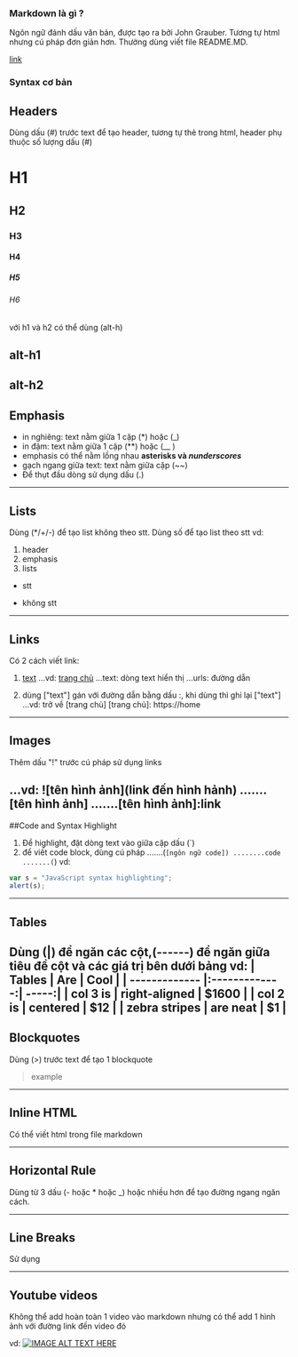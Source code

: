 ### Markdown là gì ?

Ngôn ngữ đánh dấu văn bản, được tạo ra bởi John Grauber. Tương tự html nhưng cú pháp đơn giản hơn. Thường dùng viết file README.MD.

[link](https://github.com/adam-p/markdown-here/wiki/Markdown-Cheatsheet#h4)

### Syntax cơ bản

## Headers

Dùng dấu (#) trước text để tạo header, tương tự thẻ <h> trong html, header phụ thuộc số lượng dấu (#)

# H1
## H2
### H3
#### H4
##### H5
###### H6

với h1 và h2 có thể dùng (alt-h)

alt-h1
----------

alt-h2
------------

## Emphasis

- in nghiêng: text nằm giữa 1 cặp (*) hoặc (_) 
- in đậm: text nằm giữa 1 cặp (**) hoặc (__ )
- emphasis có thể nằm lồng nhau **asterisks và _nunderscores_**
- gạch ngang giữa text: text nằm giữa cặp (~~)
- Để thụt đầu dòng sử dụng dấu (.) 
----------------
## Lists
Dùng (*/+/-) để tạo list không theo stt.
Dùng số để tạo list theo stt
vd:
1. header
2. emphasis
3. lists
+ stt
- không stt
---------------------
## Links
Có 2 cách viết link:
1. [text](urls)
...vd: [trang chủ](http://home)
...text: dòng text hiển thị 
...urls: đường dẫn 

2. dùng ["text"] gán với đường dẫn bằng dấu :, khi dùng thì ghi lại ["text"]
...vd: trở về [trang chủ]
[trang chủ]: https://home
--------------------
## Images

Thêm dấu "!" trước cú pháp sử dụng links 

...vd: ![tên hình ảnh](link đến hình hảnh)
.......[tên hình ảnh]
.......[tên hình ảnh]:link
-----------------------

##Code and Syntax Highlight
1. Để highlight, đặt dòng text vào giữa cặp dấu (`)
2. để viết code block, dùng cú pháp
.......(```[ngôn ngữ code])
........code 
.......(```)
vd: 
```javascript
var s = "JavaScript syntax highlighting";
alert(s);
```
----------------------
## Tables
Dùng (|) để ngăn các cột,(------) để ngăn giữa tiêu đề cột và các giá trị bên dưới bảng 
vd: 
| Tables        | Are           | Cool  |
| ------------- |:-------------:| -----:|
| col 3 is      | right-aligned | $1600 |
| col 2 is      | centered      |   $12 |
| zebra stripes | are neat      |    $1 |
--------------
## Blockquotes
Dùng (>) trước text để tạo 1 blockquote 
> example
---------------
## Inline HTML
Có thể viết html trong file markdown

-----------------
## Horizontal Rule
Dùng từ 3 dấu (- hoặc * hoặc _)  hoặc nhiều hơn để tạo đường ngang ngăn cách. 

---------------
## Line Breaks
Sử dụng <enter>

------------------
## Youtube videos
Không thể add hoàn toàn 1 video vào markdown nhưng có thể add 1 hình ảnh với đường link đến video đó

vd: 
[![IMAGE ALT TEXT HERE](http://img.youtube.com/vi/YOUTUBE_VIDEO_ID_HERE/0.jpg)](http://www.youtube.com/watch?v=YOUTUBE_VIDEO_ID_HERE)

